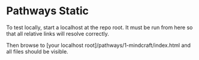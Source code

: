 Pathways Static
===============

To test locally, start a localhost at the repo root. It must be run from here so that all relative links will resolve correctly.

Then browse to [your localhost root]/pathways/1-mindcraft/index.html and all files should be visible.
